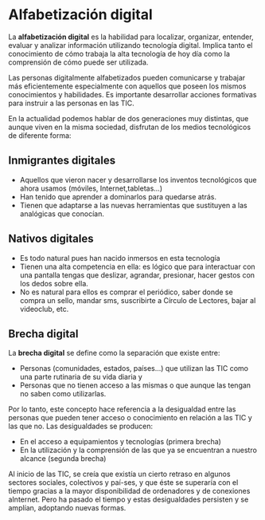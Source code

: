 # Alfabetización digital

La **alfabetización digital** es la habilidad para localizar, organizar, entender, evaluar y analizar información utilizando tecnología digital. Implica tanto el conocimiento de cómo trabaja la alta tecnología de hoy día como la comprensión de cómo puede ser utilizada.

Las personas digitalmente alfabetizados pueden comunicarse y trabajar más eficientemente especialmente con aquellos que poseen los mismos conocimientos y habilidades. Es importante desarrollar acciones formativas para instruir a las personas en las TIC.

En la actualidad podemos hablar de dos generaciones muy distintas, que aunque viven en la misma sociedad, disfrutan de los medios tecnológicos de diferente forma:

## Inmigrantes digitales

- Aquellos que vieron nacer y desarrollarse los inventos tecnológicos que ahora usamos (móviles, Internet,tabletas...)
- Han tenido que aprender a dominarlos para quedarse atrás.
- Tienen que adaptarse a las nuevas herramientas que sustituyen a las analógicas que conocían.

## Nativos digitales

- Es todo natural pues han nacido inmersos en esta tecnología
- Tienen una alta competencia en ella: es lógico que para interactuar con una pantalla tengas que deslizar, agrandar, presionar, hacer gestos con los dedos sobre ella.
- No es natural para ellos es comprar el periódico, saber donde se compra un sello, mandar sms, suscribirte a Círculo de Lectores, bajar al videoclub, etc.

## Brecha digital

La **brecha digital** se define como la separación que existe entre:

- Personas (comunidades, estados, países...) que utilizan las TIC como una parte rutinaria de su vida diaria y
- Personas que no tienen acceso a las mismas o que aunque las tengan no saben como utilizarlas.

Por lo tanto, este concepto hace referencia a la desigualdad entre las personas que pueden tener acceso o conocimiento en relación a las TIC y las que no. Las desigualdades se producen:

- En el acceso a equipamientos y tecnologías (primera brecha)
- En la utilización y la comprensión de las que ya se encuentran a nuestro alcance (segunda brecha)

Al inicio de las TIC, se creía que existía un cierto retraso en algunos sectores sociales, colectivos y paí-ses, y que éste se superaría con el tiempo gracias a la mayor disponibilidad de ordenadores y de conexiones aInternet. Pero ha pasado el tiempo y estas desigualdades persisten y se amplían, adoptando nuevas formas.
